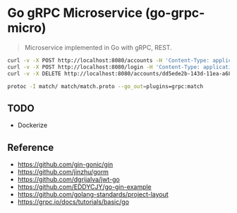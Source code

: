 # Go gRPC Microservice (go-grpc-micro)

> Microservice implemented in Go with gRPC, REST.

```sh
curl -v -X POST http://localhost:8080/accounts -H 'Content-Type: application/json' -d '{ "email": "TestEmail55", "name": "TestName55", "password": "abc", "match": "9d01cbba-1440-11ea-b252-629c5497222b" }'
curl -v -X POST http://localhost:8080/login -H 'Content-Type: application/json' -d '{ "email": "TestEmail", "password": "abc" }'
curl -v -X DELETE http://localhost:8080/accounts/dd5ede2b-143d-11ea-a683-629c5497222b -H 'Content-Type: application/json'

protoc -I match/ match/match.proto --go_out=plugins=grpc:match
```

## TODO
- Dockerize

## Reference
- https://github.com/gin-gonic/gin
- https://github.com/jinzhu/gorm
- https://github.com/dgrijalva/jwt-go
- https://github.com/EDDYCJY/go-gin-example
- https://github.com/golang-standards/project-layout
- https://grpc.io/docs/tutorials/basic/go